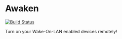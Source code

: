 # Awaken
[![Build Status](https://travis-ci.org/tylerbwong/Awaken.svg?branch=master)](https://travis-ci.org/tylerbwong/Awaken)

Turn on your Wake-On-LAN enabled devices remotely!
